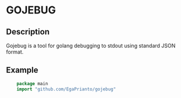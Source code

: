 # GOJEBUG

## Description
Gojebug is a tool for golang debugging to stdout using standard JSON format. 

## Example

```go
    package main
    import "github.com/EgaPrianto/gojebug"


 ```